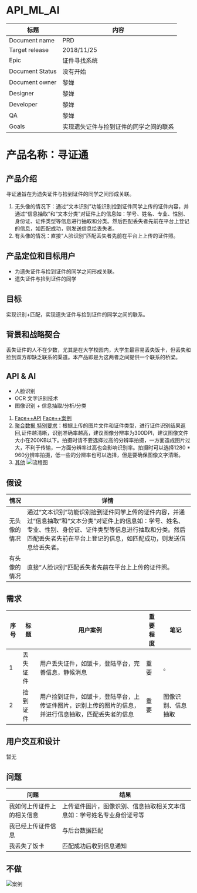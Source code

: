 # API_ML_AI

标题 | 内容
---|---
Document name | PRD
Target release | 2018/11/25
Epic | 证件寻找系统
Document Status | 没有开始
Document owner | 黎婵
Designer | 黎婵
Developer | 黎婵
QA | 黎婵
Goals | 实现遗失证件与捡到证件的同学之间的联系

# 产品名称：寻证通

## 产品介绍
寻证通旨在为遗失证件与捡到证件的同学之间形成关联。
1. 无头像的情况下：通过“文本识别”功能识别捡到证件同学上传的证件内容，并通过“信息抽取”和“文本分类”对证件上的信息如：学号、姓名、专业、性别、身份证、证件类型等信息进行抽取和分类。然后匹配丢失者先前在平台上登记的信息，如匹配成功，则发送信息给丢失者。
2. 有头像的情况：直接“人脸识别”匹配丢失者先前在平台上上传的证件照。

## 产品定位和目标用户
- 为遗失证件与捡到证件的同学之间形成关联。
- 遗失证件与捡到证件的同学

## 目标
实现识别+匹配，实现遗失证件与捡到证件的同学之间的联系。

## 背景和战略契合
丢失证件的人不在少数，尤其是在大学校园内，大学生最容易丢失饭卡，但丢失和捡到双方却缺乏联系的渠道。本产品即是为这两者之间提供一个联系的桥梁。

## API & AI
- 人脸识别
- OCR 文字识别技术
- 图像识别 + 信息抽取/分析/分类
1. [Face++API](https://www.faceplusplus.com.cn/card-recognition/) [Face++案例](https://www.cnblogs.com/yijialong/p/9072405.html)
2. [聚合数据 特别要求](https://www.juhe.cn/docs/api/id/153)：根据上传的图片文件和证件类型，进行证件识别结果返回,证件越清晰，识别准确率越高，建议图像分辨率为300DPI，建议图像文件大小在200KB以下。拍摄时请不要选择过高的分辨率拍摄，一方面造成图片过大，不利于传输，一方面分辨率过高也会影响识别率。拍摄时可以选择1280 * 960分辨率拍摄，低一些的分辨率也可以选择，但是要确保图像文字清晰。
3. [其他](http://apistore.baidu.com/astore/classificationservicelist.html)
![流程图](https://img-blog.csdn.net/20170331173343935?watermark/2/text/aHR0cDovL2Jsb2cuY3Nkbi5uZXQvemhhbmd6bmluZw==/font/5a6L5L2T/fontsize/400/fill/I0JBQkFCMA==/dissolve/70/gravity/Center)

## 假设
情况 | 详情
---|---
无头像的情况 | 通过“文本识别”功能识别捡到证件同学上传的证件内容，并通过“信息抽取”和“文本分类”对证件上的信息如：学号、姓名、专业、性别、身份证、证件类型等信息进行抽取和分类。然后匹配丢失者先前在平台上登记的信息，如匹配成功，则发送信息给丢失者。
有头像的情况 | 直接“人脸识别”匹配丢失者先前在平台上上传的证件照。

## 需求

序号 | 标题 | 用户案例 |重要程度 | 笔记
---|---|---|---|---
1 | 丢失证件 | 用户丢失证件，如饭卡，登陆平台，完善信息，静候消息 | 重要 | 。
2 | 捡到证件 | 用户捡到证件，如饭卡，登陆平台，上传证件图片，识别上传的图片的信息，并进行信息抽取，匹配丢失者的信息 | 重要 | 图像识别、信息抽取

## 用户交互和设计
暂无

## 问题
问题 | 结果
---|---
我如何上传证件上的相关信息 | 上传证件图片，图像识别、信息抽取相关文本信息如：学号姓名专业身份证号等
我已经上传证件信息 | 与后台数据匹配
我丢失了饭卡 | 匹配成功后收到信息通知

## 不做

![案例](https://images2018.cnblogs.com/blog/1258562/201805/1258562-20180522190154130-1809081987.png)
